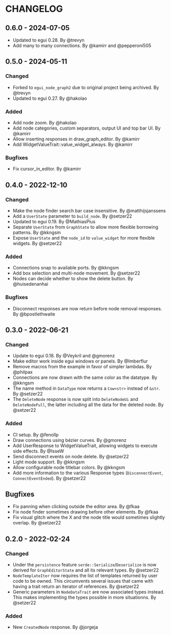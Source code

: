# CHANGELOG

## 0.6.0 - 2024-07-05

- Updated to egui 0.28. By @trevyn
- Add many to many connections. By @kamirr and @pepperoni505

## 0.5.0 - 2024-05-11

### Changed
- Forked to `egui_node_graph2` due to original project being archived. By @trevyn
- Updated to egui 0.27. By @hakolao

### Added
- Add node zoom. By @hakolao
- Add node categories, custom separators, output UI and top bar UI. By @kamirr
- Allow inserting responses in draw_graph_editor. By @kamirr
- Add WidgetValueTrait::value_widget_always. By @kamirr

### Bugfixes

- Fix cursor_in_editor. By @kamirr

## 0.4.0 - 2022-12-10

### Changed
- Make the node finder search bar case insensitive. By @matthijsjanssens
- Add a `UserState` parameter to `build_node`. By @setzer22
- Updated to egui 0.19. By @MathiasPius
- Separate `UserState` from `GraphState` to allow more flexible borrowing patterns. By @kkngsm
- Expose `UserState` and the `node_id` to `value_widget` for more flexible widgets. By @setzer22

### Added
- Connections snap to available ports. By @kkngsm
- Add box selection and multi-node movement. By @setzer22
- Nodes can decide whether to show the delete button. By @huisedenanhai

### Bugfixes
- Disconnect responses are now return before node removal responses. By @bpostlethwaite

## 0.3.0 - 2022-06-21

### Changed
- Update to egui 0.18. By @Veykril and @gmorenz
- Make editor work inside egui windows or panels. By @Imberflur
- Remove macros from the example in favor of simpler lambdas. By @philpax
- Connections are now drawn with the same color as the datatype. By @kkngsm
- The name method in `DataType` now returns a `Cow<str>` instead of `&str`. By @setzer22
- The `DeleteNode` response is now split into `DeleteNodeUi` and
  `DeleteNodeFull`, the latter including all the data for the deleted node. By @setzer22

### Added
- CI setup. By @fenollp
- Draw connections using bézier curves. By @gmorenz
- Add UserResponse to WidgetValueTrait, allowing widgets to execute side effects. By @IsseW
- Send disconnect events on node delete. By @setzer22
- Light mode support. By @kkngsm
- Allow configurable node titlebar colors. By @kkngsm
- Add more information to the various Response types (`DisconnectEvent`, `ConnectEventEnded`). By @setzer22

## Bugfixes
- Fix panning when clicking outside the editor area. By @fkaa
- Fix node finder sometimes drawing before other elements. By @fkaa
- Fix visual glitch where the X and the node title would sometimes slightly overlap. By @setzer22


## 0.2.0 - 2022-02-24

### Changed
- Under the `persistence` feature `serde::Serialize`/`Deserialize` is now
  derived for `GraphEditorState` and all its relevant types. By @setzer22
- `NodeTemplateIter` now requires the list of templates returned by user code to
  be owned. This circumvents several issues that came with having a trait return
  an iterator of references. By @setzer22
- Generic parameters in `NodeDataTrait` are now associated types instead. This
  makes implementing the types possible in more situationns. By @setzer22

### Added
- New `CreatedNode` response. By @jorgeja
